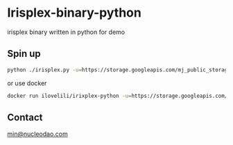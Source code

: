 # Irisplex-binary-python

irisplex binary written in python for demo

## Spin up

```bash
python ./irisplex.py -u=https://storage.googleapis.com/mj_public_storage/genome.txt
```

or use docker

```bash
docker run ilovelili/irixplex-python -u=https://storage.googleapis.com/mj_public_storage/genome.txt
```

## Contact

min@nucleodao.com
